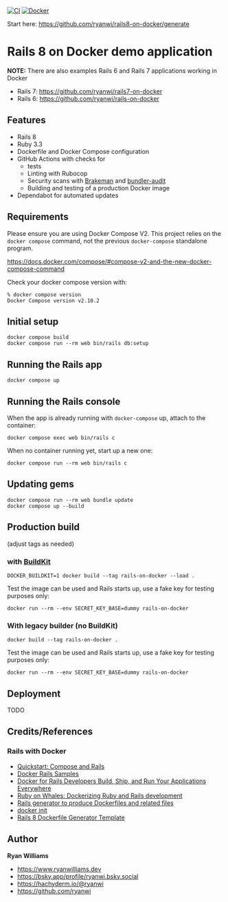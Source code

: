 [![CI](https://github.com/ryanwi/rails8-on-docker/actions/workflows/ci.yml/badge.svg)](https://github.com/ryanwi/rails8-on-docker/actions/workflows/ci.yml)
[![Docker](https://github.com/ryanwi/rails8-on-docker/actions/workflows/docker.yml/badge.svg)](https://github.com/ryanwi/rails8-on-docker/actions/workflows/docker.yml)

Start here: https://github.com/ryanwi/rails8-on-docker/generate

# Rails 8 on Docker demo application

**NOTE:** There are also examples Rails 6 and Rails 7 applications working in Docker

* Rails 7: https://github.com/ryanwi/rails7-on-docker
* Rails 6: https://github.com/ryanwi/rails-on-docker

## Features

* Rails 8
* Ruby 3.3
* Dockerfile and Docker Compose configuration
* GitHub Actions with checks for
  * tests
  * Linting with Rubocop
  * Security scans with [Brakeman](https://github.com/presidentbeef/brakeman) and [bundler-audit](https://github.com/rubysec/bundler-audit)
  * Building and testing of a production Docker image
* Dependabot for automated updates


## Requirements

Please ensure you are using Docker Compose V2. This project relies on the `docker compose` command, not the previous `docker-compose` standalone program.

https://docs.docker.com/compose/#compose-v2-and-the-new-docker-compose-command

Check your docker compose version with:
```
% docker compose version
Docker Compose version v2.10.2
```

## Initial setup
```
docker compose build
docker compose run --rm web bin/rails db:setup
```

## Running the Rails app
```
docker compose up
```

## Running the Rails console
When the app is already running with `docker-compose` up, attach to the container:
```
docker compose exec web bin/rails c
```

When no container running yet, start up a new one:
```
docker compose run --rm web bin/rails c
```

## Updating gems
```
docker compose run --rm web bundle update
docker compose up --build
```

## Production build

(adjust tags as needed)

### with [BuildKit](https://docs.docker.com/build/buildkit/)
```
DOCKER_BUILDKIT=1 docker build --tag rails-on-docker --load .
```

Test the image can be used and Rails starts up, use a fake key for testing purposes only:
```
docker run --rm --env SECRET_KEY_BASE=dummy rails-on-docker
```

### With legacy builder (no BuildKit)
```
docker build --tag rails-on-docker .
```

Test the image can be used and Rails starts up, use a fake key for testing purposes only:
```
docker run --rm --env SECRET_KEY_BASE=dummy rails-on-docker
```

## Deployment

TODO

## Credits/References

### Rails with Docker
* [Quickstart: Compose and Rails](https://github.com/docker/awesome-compose/tree/master/official-documentation-samples/rails/)
* [Docker Rails Samples](https://docs.docker.com/samples/rails/)
* [Docker for Rails Developers
Build, Ship, and Run Your Applications Everywhere](https://pragprog.com/titles/ridocker/docker-for-rails-developers/)
* [Ruby on Whales:
Dockerizing Ruby and Rails development](https://evilmartians.com/chronicles/ruby-on-whales-docker-for-ruby-rails-development)
* [Rails generator to produce Dockerfiles and related files](https://github.com/rubys/dockerfile-rails)
* [docker init](https://docs.docker.com/engine/reference/commandline/init/)
* [Rails 8 Dockerfile Generator Template](https://github.com/rails/rails/blob/main/railties/lib/rails/generators/rails/app/templates/Dockerfile.tt)

## Author

**Ryan Williams**

- <https://www.ryanwilliams.dev>
- <https://bsky.app/profile/ryanwi.bsky.social>
- <https://hachyderm.io/@ryanwi>
- <https://github.com/ryanwi>
